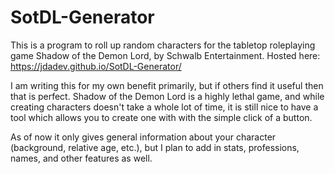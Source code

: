 # SotDL-Generator

This is a program to roll up random characters for the tabletop roleplaying game Shadow of the Demon Lord, by Schwalb Entertainment. Hosted here: https://jdadev.github.io/SotDL-Generator/

I am writing this for my own benefit primarily, but if others find it useful then that is perfect. Shadow of the Demon Lord is a highly lethal
game, and while creating characters doesn't take a whole lot of time, it is still nice to have a tool which allows you to create one with
with the simple click of a button.

As of now it only gives general information about your character (background, relative age, etc.), but I plan to add in stats, professions,
names, and other features as well.
